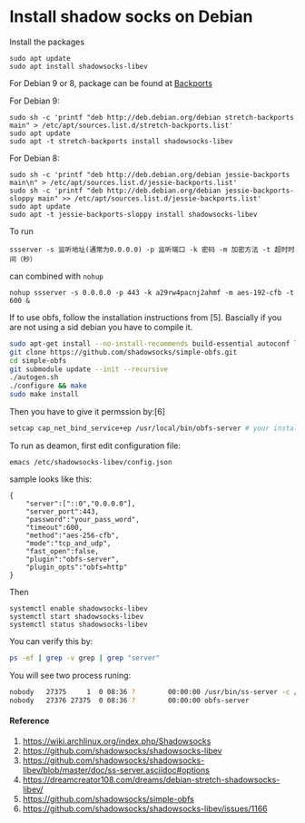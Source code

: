 # Install shadow socks on Debian

Install the packages

```
sudo apt update
sudo apt install shadowsocks-libev
```

For Debian 9 or 8, package can be found at [Backports](https://backports.debian.org/)

For Debian 9:

```
sudo sh -c 'printf "deb http://deb.debian.org/debian stretch-backports main" > /etc/apt/sources.list.d/stretch-backports.list'
sudo apt update
sudo apt -t stretch-backports install shadowsocks-libev
```

For Debian 8:

```
sudo sh -c 'printf "deb http://deb.debian.org/debian jessie-backports main\n" > /etc/apt/sources.list.d/jessie-backports.list'
sudo sh -c 'printf "deb http://deb.debian.org/debian jessie-backports-sloppy main" >> /etc/apt/sources.list.d/jessie-backports.list'
sudo apt update
sudo apt -t jessie-backports-sloppy install shadowsocks-libev
```

To run 

```
ssserver -s 监听地址(通常为0.0.0.0) -p 监听端口 -k 密码 -m 加密方法 -t 超时时间（秒）
```

can combined with `nohup`

```
nohup ssserver -s 0.0.0.0 -p 443 -k a29rw4pacnj2ahmf -m aes-192-cfb -t 600 &
```

If to use obfs, follow the installation instructions from [5]. Bascially if you are not using a sid debian you have to compile it.

```bash
sudo apt-get install --no-install-recommends build-essential autoconf libtool libssl-dev libpcre3-dev libev-dev asciidoc xmlto automake
git clone https://github.com/shadowsocks/simple-obfs.git
cd simple-obfs
git submodule update --init --recursive
./autogen.sh
./configure && make
sudo make install
```

Then you have to give it permssion by:[6]

```bash
setcap cap_net_bind_service+ep /usr/local/bin/obfs-server # your installation path
```

To run as deamon, first edit configuration file:

```
emacs /etc/shadowsocks-libev/config.json
```

sample looks like this:

```
{
    "server":["::0","0.0.0.0"],
    "server_port":443,
    "password":"your_pass_word",
    "timeout":600,
    "method":"aes-256-cfb",
    "mode":"tcp_and_udp",
    "fast_open":false,
    "plugin":"obfs-server",
    "plugin_opts":"obfs=http"
}
```

Then 

```
systemctl enable shadowsocks-libev
systemctl start shadowsocks-libev
systemctl status shadowsocks-libev
```

You can verify this by:

```bash
ps -ef | grep -v grep | grep "server"
```

You will see two process runing:

```bash
nobody   27375     1  0 08:36 ?        00:00:00 /usr/bin/ss-server -c /etc/shadowsocks-libev/config.json -u
nobody   27376 27375  0 08:36 ?        00:00:00 obfs-server
```

#### Reference

1. https://wiki.archlinux.org/index.php/Shadowsocks
2. https://github.com/shadowsocks/shadowsocks-libev
3. https://github.com/shadowsocks/shadowsocks-libev/blob/master/doc/ss-server.asciidoc#options
4. https://dreamcreator108.com/dreams/debian-stretch-shadowsocks-libev/ 
5. https://github.com/shadowsocks/simple-obfs
6. https://github.com/shadowsocks/shadowsocks-libev/issues/1166